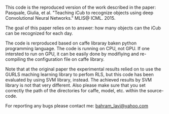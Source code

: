 This code is the reproduced version of the work described in the paper:
Pasquale, Giulia, et al. "Teaching iCub to recognize objects using deep Convolutional Neural Networks." MLIS@ ICML. 2015.

The goal of this paper relies on to answer: how many objects can the iCub can be recognized for each day. 

The code is rerproduced based on caffe libraray baken python programming language. 
The code is running on CPU, not GPU. If one intersted to run on GPU, it can be easily done by modifiying and re-compiling the configuration file on caffe library.

Note that at the original paper the experimental results relied on to use the GURLS maching learning library to perfom RLS, but this code has been evaluated by using SVM library, instead. The achieved results by SVM library is not that very different. Also please make sure that you set correctly the path of the directories for caffe, model, etc. within the source-code.  

For reporting any bugs please contact me: bahram_lavi@yahoo.com

